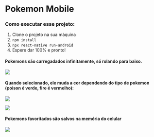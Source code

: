 # Pokemon Mobile

### Como executar esse projeto:
1. Clone o projeto na sua máquina
2. `npm install`
3. `npx react-native run-android`
4. Espere dar 100% e pronto!



#### Pokemons são carregadados infinitamente, só rolando para baixo.

![](https://i.imgur.com/kOglj3Q.png)

#### Quando selecionado, ele muda a cor dependendo do tipo de pokemon (poison é verde, fire é vermelho):

![](https://i.imgur.com/GwPMYBl.png)

![](https://i.imgur.com/i7Wasg2.png)

#### Pokemons favoritados são salvos na memória do celular

![](https://i.imgur.com/51fvOEV.png)
